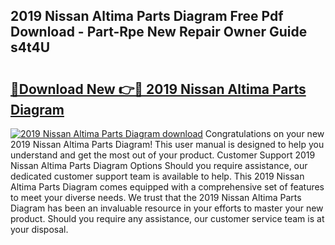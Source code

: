 ## 2019 Nissan Altima Parts Diagram Free Pdf Download - Part-Rpe New Repair Owner Guide s4t4U

# <h2><a href="http://dfigq0.blite.top/?on=2019+Nissan+Altima+Parts+Diagram">🔗Download New 👉🔴 2019 Nissan Altima Parts Diagram</a></h2>

[![2019 Nissan Altima Parts Diagram download](https://i.imgur.com/lujVjoI.png)](http://dfigq0.blite.top/?on=2019+Nissan+Altima+Parts+Diagram)
Congratulations on your new 2019 Nissan Altima Parts Diagram! This user manual is designed to help you understand and get the most out of your product. Customer Support 2019 Nissan Altima Parts Diagram Options Should you require assistance, our dedicated customer support team is available to help. This 2019 Nissan Altima Parts Diagram comes equipped with a comprehensive set of features to meet your diverse needs. We trust that the 2019 Nissan Altima Parts Diagram has been an invaluable resource in your efforts to master your new product. Should you require any assistance, our customer service team is at your disposal.
